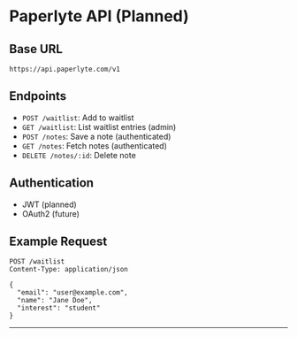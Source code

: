 # Paperlyte API (Planned)

## Base URL

```
https://api.paperlyte.com/v1
```

## Endpoints

- `POST /waitlist`: Add to waitlist
- `GET /waitlist`: List waitlist entries (admin)
- `POST /notes`: Save a note (authenticated)
- `GET /notes`: Fetch notes (authenticated)
- `DELETE /notes/:id`: Delete note

## Authentication

- JWT (planned)
- OAuth2 (future)

## Example Request

```http
POST /waitlist
Content-Type: application/json

{
  "email": "user@example.com",
  "name": "Jane Doe",
  "interest": "student"
}
```

---
